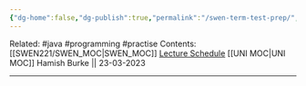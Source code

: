 ```yaml
---
{"dg-home":false,"dg-publish":true,"permalink":"/swen-term-test-prep/","dgPassFrontmatter":true}
---
```


Related: #java #programming #practise 
Contents: [[SWEN221/SWEN_MOC\|SWEN_MOC]]
[Lecture Schedule](https://ecs.wgtn.ac.nz/Courses/SWEN221_2023T1/LectureSchedule)
[[UNI MOC\|UNI MOC]]
Hamish Burke || 23-03-2023
***
